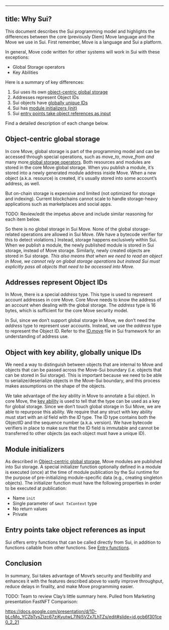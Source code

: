 
---
title: Why Sui?
---

This document describes the Sui programming model and highlights the differences between the core (previously Diem) Move language and the Move we use in Sui. First remember, Move is a language and Sui a platform.

In general, Move code written for other systems will work in Sui with these exceptions:

* Global Storage operators
* Key Abilities

Here is a summary of key differences:

1. Sui uses its own [object-centric global storage](#object-centric-global-storage)
2. Addresses represent Object IDs
3. Sui objects have [globally unique IDs](#addresses-represent-object-ids)
4. Sui has [module initializers (init)](#module-initializers)
5. Sui [entry points take object references as input](#entry-points-take-object-references-as-input)

Find a detailed description of each change below.

## Object-centric global storage

In core Move, global storage is part of the programming model and can be accessed through special operations, such as _move_to_, _move_from and_ many more[ global storage operators](https://diem.github.io/move/global-storage-operators.html). Both resources and modules are stored in the core Move global storage. When you publish a module, it’s stored into a newly generated module address inside Move. When a new object (a.k.a. resource) is created, it's usually stored into some account’s address, as well.

But on-chain storage is expensive and limited (not optimized for storage and indexing). Current blockchains cannot scale to handle storage-heavy applications such as marketplaces and social apps.

TODO: Review/edit the impetus above and include similar reasoning for each item below.

So there is no global storage in Sui Move. None of the global storage-related operations are allowed in Sui Move. (We have a bytecode verifier for this to detect violations.) Instead, storage happens exclusively within Sui. When we publish a module, the newly published module is stored in Sui storage, instead of Move storage. Similarly, newly created objects are stored in Sui storage. _This also means that when we need to read an object in Move, we cannot rely on global storage operations but instead Sui must explicitly pass all objects that need to be accessed into Move._

## Addresses represent Object IDs

In Move, there is a special _address_ type. This type is used to represent account addresses in core Move. Core Move needs to know the address of an account when dealing with the global storage. The _address_ type is 16 bytes, which is sufficient for the core Move security model.

In Sui, since we don’t support global storage in Move, we don’t need the _address_ type to represent user accounts. Instead, we use the _address_ type to represent the Object ID. Refer to the [ID.move](https://github.com/MystenLabs/fastnft/blob/main/sui_programmability/framework/sources/ID.move) file in Sui framework for an understanding of address use.

## Object with key ability, globally unique IDs

We need a way to distinguish between objects that are internal to Move and objects that can be passed across the Move-Sui boundary (i.e. objects that can be stored in Sui storage). This is important because we need to be able to serialize/deserialize objects in the Move-Sui boundary, and this process makes assumptions on the shape of the objects.

We take advantage of the _key_ ability in Move to annotate a Sui object. In core Move, the [key ability](https://github.com/diem/move/blob/main/language/documentation/book/src/abilities.md#key) is used to tell that the type can be used as a key for global storage. Since we don’t touch global storage in Sui Move, we are able to repurpose this ability. We require that any struct with key ability must start with an _id_ field with the _ID_ type. The ID type contains both the ObjectID and the sequence number (a.k.a. version). We have bytecode verifiers in place to make sure that the ID field is immutable and cannot be transferred to other objects (as each object must have a unique ID).

## Module initializers

As described in [Object-centric global storage](#object-centric-global-storage), Move modules are published into Sui storage. A special initializer function optionally defined in a module is executed (once) at the time of module publication by the Sui runtime for the purpose of pre-initializing module-specific data (e.g., creating singleton objects). The initializer function must have the following properties in order to be executed at publication:

* Name `init`
* Single parameter of `&mut TxContext` type
* No return values
* Private

## Entry points take object references as input

Sui offers entry functions that can be called directly from Sui, in addition to functions callable from other functions. See [Entry functions](https://github.com/MystenLabs/fastnft/blob/main/doc/move.md#entry-functions).

## Conclusion

In summary, Sui takes advantage of Move’s security and flexibility and enhances it with the features described above to vastly improve throughput, reduce delays in finality, and make Move programming easier.

TODO: Team to review Clay’s little summary here. Pulled from Marketing presentation FastNFT Comparison:

https://docs.google.com/presentation/d/1D-bLcMo_YCZbTysZIzc67zjKyutwL7INi5VZx7LhTZs/edit#slide=id.gcb6f301ce0_2_21
